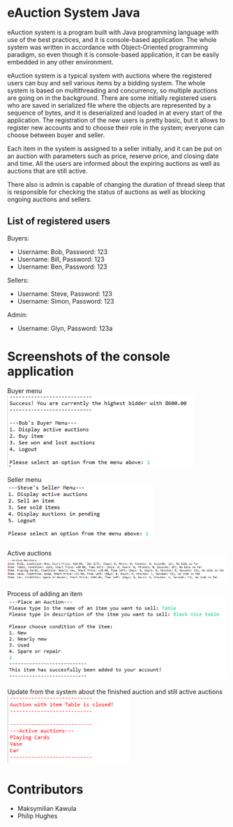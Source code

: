 # eAuction System Java

 eAuction system is a program built with Java programming language with use of the best practices, and it is console-based application. 
 The whole system was written in accordance with Object-Oriented programming paradigm, so even though it is console-based application, it can be easily embedded in any other environment.
 
 eAuction system is a typical system with auctions where the registered users can buy and sell various items by a bidding system.
 The whole system is based on multithreading and concurrency, so multiple auctions are going on in the background.
 There are some initially registered users who are saved in serialized file where the objects are represented by a sequence of bytes, and it is deserialized and loaded in at every start of the application.
 The registration of the new users is pretty basic, but it allows to register new accounts and to choose their role in the system; everyone can choose between buyer and seller.
 
 Each item in the system is assigned to a seller initially, and it can be put on an auction with parameters such as price, reserve price, and closing date and time.
 All the users are informed about the expiring auctions as well as auctions that are still active. 
 
 There also is admin is capable of changing the duration of thread sleep that is responsible for checking the status of auctions as well as blocking ongoing auctions and sellers. 
 
## List of registered users

Buyers:
- Username: Bob, Password: 123
- Username: Bill, Password: 123
- Username: Ben, Password: 123

Sellers:
- Username: Steve, Password: 123
- Username: Simon, Password: 123

Admin:
- Username: Glyn, Password: 123a

# Screenshots of the console application
Buyer menu</br>
<img src="Screenshots/screenshot1.png"></img></br></br>
Seller menu</br>
<img src="Screenshots/screenshot2.png"></img></br></br>
Active auctions</br>
<img src="Screenshots/screenshot3.PNG"></img></br></br>
Process of adding an item</br>
<img src="Screenshots/screenshot4.PNG"></img></br></br>
Update from the system about the finished auction and still active auctions</br>
<img src="Screenshots/screenshot5.PNG"></img>

# Contributors
- Maksymilian Kawula
- Philip Hughes
